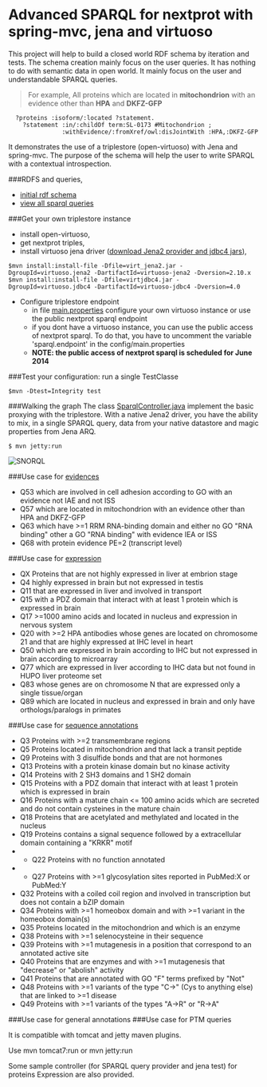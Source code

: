 Advanced SPARQL for nextprot with spring-mvc, jena and virtuoso 
===============================================================

This project will help to build a closed world RDF schema by iteration and tests. The schema creation mainly focus on the user queries. It has nothing to do with semantic data in open world. It mainly focus on the user and understandable SPARQL queries. 
> For example, All proteins which are located in **mitochondrion** with an evidence other than **HPA** and **DKFZ-GFP**
```SPARQL
  ?proteins :isoform/:located ?statement.
    ?statement :in/:childOf term:SL-0173 #Mitochondrion ; 
               :withEvidence/:fromXref/owl:disJointWith :HPA,:DKFZ-GFP
```  


It demonstrates the use of a triplestore (open-virtuoso) with Jena and spring-mvc. The purpose of the schema will help the user to write SPARQL with a contextual introspection.

###RDFS and queries,
* [initial rdf schema](https://github.com/evaletolab/spring-jena-sparql/tree/master/src/main/resources/owl)
* [view all sparql queries](https://github.com/evaletolab/spring-jena-sparql/tree/master/src/test/resources/sparql)

###Get your own triplestore instance 
* install open-virtuoso,
* get nextprot triples, 
* install virtuoso jena driver ([download Jena2 provider and jdbc4  jars](http://virtuoso.openlinksw.com/dataspace/doc/dav/wiki/Main/VOSDownload#Jena%20Provider)),
```shell
$mvn install:install-file -Dfile=virt_jena2.jar -DgroupId=virtuoso.jena2 -DartifactId=virtuoso-jena2 -Dversion=2.10.x
$mvn install:install-file -Dfile=virtjdbc4.jar -DgroupId=virtuoso.jdbc4 -DartifactId=virtuoso-jdbc4 -Dversion=4.0
```
* Configure triplestore endpoint
  * in file [main.properties](src/main/resources/config/main.properties) configure your own virtuoso instance or use the public nextprot sparql endpoint
  * if you dont have a virtuoso instance, you can use the public access of nextprot sparql. To do that, you have to uncomment the variable 'sparql.endpoint' in the config/main.properties
  * __NOTE: the public access of nextprot sparql is scheduled for June 2014__

###Test  your configuration: run a single TestClasse
```shell
$mvn -Dtest=Integrity test
```

###Walking the graph
The class [SparqlController.java](src/main/java/evaletolab/controller/SparqlController.java) implement the basic proxying with the triplestore. With a native Jena2 driver, you have the ability to mix, in a single SPARQL query, data from your native datastore and magic properties from Jena ARQ.
```shell
$ mvn jetty:run
```

![SNORQL](https://raw.github.com/evaletolab/spring-jena-sparql/master/src/main/webapp/resources/img/snorql.png "snorql frontend")

###Use case for [evidences](https://raw.github.com/evaletolab/spring-jena-sparql/master/test/evaletolab/rdf/Evidences.java)
 * Q53	which are involved in cell adhesion according to GO with an evidence not IAE and not ISS
 * Q57	which are located in mitochondrion with an evidence other than HPA and DKFZ-GFP
 * Q63	which have >=1 RRM RNA-binding domain and either no GO "RNA binding" other a GO "RNA binding" with evidence IEA or ISS
 * Q68	with protein evidence PE=2 (transcript level)

###Use case for [expression](src/test/evaletolab/rdf/Expression.java)
 * QX  Proteins that are not highly expressed in liver at embrion stage
 * Q4  highly expressed in brain but not expressed in testis
 * Q11 that are expressed in liver and involved in transport 
 * Q15 with a PDZ domain that interact with at least 1 protein which is expressed in brain 
 * Q17 >=1000 amino acids and located in nucleus and expression in nervous system 
 * Q20 with >=2 HPA antibodies whose genes are located on chromosome 21 and that are highly expressed at IHC level in heart
 * Q50 which are expressed in brain according to IHC but not expressed in brain according to microarray
 * Q77 which are expressed in liver according to IHC data but not found in HUPO liver proteome set
 * Q83 whose genes are on chromosome N that are expressed only a single tissue/organ
 * Q89 which are located in nucleus and expressed in brain and only have orthologs/paralogs in primates

###Use case for [sequence annotations](https://raw.github.com/evaletolab/spring-jena-sparql/master/test/evaletolab/rdf/Features.java)
 * Q3	Proteins with >=2 transmembrane regions 
 * Q5	Proteins located in mitochondrion and that lack a transit peptide
 * Q9	Proteins with 3 disulfide bonds and that are not hormones 
 * Q13 Proteins with a protein kinase domain but no kinase activity 
 * Q14 Proteins with 2 SH3 domains and 1 SH2 domain 
 * Q15 Proteins with a PDZ domain that interact with at least 1 protein which is expressed in brain 
 * Q16 Proteins with a mature chain <= 100 amino acids which are secreted and do not contain cysteines in the mature chain 
 * Q18 Proteins that are acetylated and methylated and located in the nucleus 
 * Q19 Proteins contains a signal sequence followed by a extracellular domain containing a "KRKR" motif 
 * * Q22 Proteins with no function annotated
 * * Q27 Proteins with >=1 glycosylation sites reported in PubMed:X or PubMed:Y
 * Q32 Proteins with a coiled coil region and involved in transcription but does not contain a bZIP domain
 * Q34 Proteins with >=1 homeobox domain and with >=1 variant in the homeobox domain(s)
 * Q35 Proteins located in the mitochondrion and which is an enzyme
 * Q38 Proteins with >=1 selenocysteine in their sequence
 * Q39 Proteins with >=1 mutagenesis in a position that correspond to an annotated active site
 * Q40 Proteins that are enzymes and with >=1 mutagenesis that "decrease" or "abolish" activity
 * Q41 Proteins that are annotated with GO "F" terms prefixed by "Not"
 * Q48 Proteins with >=1 variants of the type "C->" (Cys to anything else) that are linked to >=1 disease
 * Q49 Proteins with >=1 variants of the types "A->R" or "R->A"

###Use case for general annotations
###Use case for PTM queries


It is compatible with tomcat and jetty maven plugins.

Use
    mvn tomcat7:run
or
    mvn jetty:run

Some sample controller (for SPARQL query provider and jena test) for proteins Expression are also provided.

